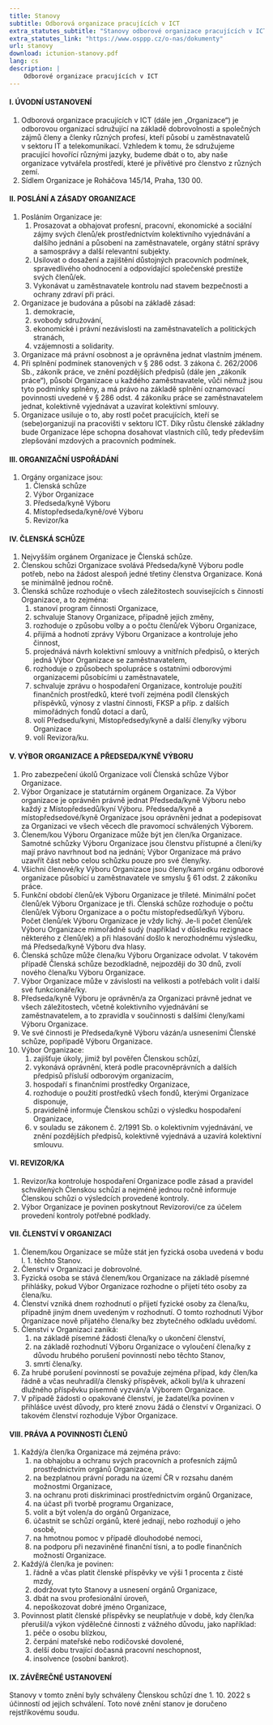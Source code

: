 ```yaml
---
title: Stanovy
subtitle: Odborová organizace pracujících v ICT
extra_statutes_subtitle: "Stanovy odborové organizace pracujících v ICT podléhají stanovám Odborového svazu pracovníků peněžnictví a pojišťovnictví, které si můžeš přečíst zde:" 
extra_statutes_link: "https://www.osppp.cz/o-nas/dokumenty"
url: stanovy
download: ictunion-stanovy.pdf
lang: cs
description: |
    Odborové organizace pracujících v ICT
---
```

#### I. ÚVODNÍ USTANOVENÍ

1. Odborová organizace pracujících v ICT (dále jen „Organizace“) je odborovou organizací sdružující na základě dobrovolnosti a společných zájmů členy a členky různých profesí, kteří působí u zaměstnavatelů v sektoru IT a telekomunikací. Vzhledem k tomu, že sdružujeme pracující hovořící různými jazyky, budeme dbát o to, aby naše organizace vytvářela prostředí, které je přívětivé pro členstvo z různých zemí.
1. Sídlem Organizace je Roháčova 145/14, Praha, 130 00.

#### II. POSLÁNÍ A ZÁSADY ORGANIZACE

1. Posláním Organizace je:
    1) Prosazovat a obhajovat profesní, pracovní, ekonomické a sociální zájmy svých členů/ek prostřednictvím kolektivního vyjednávání a dalšího jednání a působení na zaměstnavatele, orgány státní správy a samosprávy a další relevantní subjekty.
    1) Usilovat o dosažení a zajištění důstojných pracovních podmínek, spravedlivého ohodnocení a odpovídající společenské prestiže svých členů/ek.
    1) Vykonávat u zaměstnavatele kontrolu nad stavem bezpečnosti a ochrany zdraví při práci.
1. Organizace je budována a působí na základě zásad:
    1) demokracie,
    1) svobody sdružování,
    1) ekonomické i právní nezávislosti na zaměstnavatelích a politických stranách,
    1) vzájemnosti a solidarity.
1. Organizace má právní osobnost a je oprávněna jednat vlastním jménem.
1. Při splnění podmínek stanovených v § 286 odst. 3 zákona č. 262/2006 Sb., zákoník práce, ve znění pozdějších předpisů (dále jen „zákoník práce“), působí Organizace u každého zaměstnavatele, vůči němuž jsou tyto podmínky splněny, a má právo na základě splnění oznamovací povinnosti uvedené v § 286 odst. 4 zákoníku práce se zaměstnavatelem jednat, kolektivně vyjednávat a uzavírat kolektivní smlouvy.
1. Organizace usiluje o to, aby rostl počet pracujících, kteří se (sebe)organizují na pracovišti v sektoru ICT. Díky růstu členské základny bude Organizace lépe schopna dosahovat vlastních cílů, tedy především zlepšování mzdových a pracovních podmínek.

#### III. ORGANIZAČNÍ USPOŘÁDÁNÍ

1. Orgány organizace jsou:
    1) Členská schůze
    1) Výbor Organizace
    1) Předseda/kyně Výboru
    1) Místopředseda/kyně/ové Výboru
    1) Revizor/ka

#### IV. ČLENSKÁ SCHŮZE

1. Nejvyšším orgánem Organizace je Členská schůze.
1. Členskou schůzi Organizace svolává Předseda/kyně Výboru podle potřeb, nebo na žádost alespoň jedné třetiny členstva Organizace. Koná se minimálně jednou ročně.
1. Členská schůze rozhoduje o všech záležitostech souvisejících s činností Organizace, a to zejména:
    1) stanoví program činnosti Organizace,
    1) schvaluje Stanovy Organizace, případně jejich změny,
    1) rozhoduje o způsobu volby a o počtu členů/ek Výboru Organizace,
    1) přijímá a hodnotí zprávy Výboru Organizace a kontroluje jeho činnost,
    1) projednává návrh kolektivní smlouvy a vnitřních předpisů, o kterých jedná Výbor Organizace se zaměstnavatelem,
    1) rozhoduje o způsobech spolupráce s ostatními odborovými organizacemi působícími u zaměstnavatele,
    1) schvaluje zprávu o hospodaření Organizace, kontroluje použití finančních prostředků, které tvoří zejména podíl členských příspěvků, výnosy z vlastní činnosti, FKSP a příp. z dalších mimořádných fondů dotací a darů,
    1) volí Předsedu/kyni, Místopředsedy/kyně a další členy/ky výboru Organizace
    1) volí Revizora/ku.

#### V. VÝBOR ORGANIZACE A PŘEDSEDA/KYNĚ VÝBORU

1. Pro zabezpečení úkolů Organizace volí Členská schůze Výbor Organizace.
1. Výbor Organizace je statutárním orgánem Organizace. Za Výbor organizace je oprávněn právně jednat Předseda/kyně Výboru nebo každý z Místopředsedů/kyní Výboru. Předseda/kyně a místopředsedové/kyně Organizace jsou oprávněni jednat a podepisovat za Organizaci ve všech věcech dle pravomocí schválených Výborem.
1. Členem/kou Výboru Organizace může být jen člen/ka Organizace. Samotné schůzky Výboru Organizace jsou členstvu přístupné a členi/ky mají právo navrhnout bod na jednání; Výbor Organizace má právo uzavřít část nebo celou schůzku pouze pro své členy/ky.
1. Všichni členové/ky Výboru Organizace jsou členy/kami orgánu odborové organizace působící u zaměstnavatele ve smyslu § 61 odst. 2 zákoníku práce.
1. Funkční období členů/ek Výboru Organizace je tříleté. Minimální počet členů/ek Výboru Organizace je tři.  Členská schůze rozhoduje o počtu členů/ek Výboru Organizace a o počtu místopředsedů/kyň Výboru. Počet členů/ek Výboru Organizace je vždy lichý. Je-li počet členů/ek Výboru Organizace mimořádně sudý (například v důsledku rezignace některého z členů/ek) a při hlasování došlo k nerozhodnému výsledku, má Předseda/kyně Výboru dva hlasy.
1. Členská schůze může člena/ku Výboru Organizace odvolat. V takovém případě Členská schůze bezodkladně, nejpozději do 30 dnů, zvolí nového člena/ku Výboru Organizace.
1. Výbor Organizace může v závislosti na velikosti a potřebách volit i další své funkcionáře/ky.
1. Předseda/kyně Výboru je oprávněn/a za Organizaci právně jednat ve všech záležitostech, včetně kolektivního vyjednávání se zaměstnavatelem, a to zpravidla v součinnosti s dalšími členy/kami Výboru Organizace.
1. Ve své činnosti je Předseda/kyně Výboru vázán/a usneseními Členské schůze, popřípadě Výboru Organizace.
1. Výbor Organizace:
    1) zajišťuje úkoly, jimiž byl pověřen Členskou schůzí,
    1) vykonává oprávnění, která podle pracovněprávních a dalších předpisů přísluší odborovým organizacím,
    1) hospodaří s finančními prostředky Organizace,
    1) rozhoduje o použití prostředků všech fondů, kterými Organizace disponuje,
    1) pravidelně informuje Členskou schůzi o výsledku hospodaření Organizace,
    1) v souladu se zákonem č. 2/1991 Sb. o kolektivním vyjednávání, ve znění pozdějších předpisů, kolektivně vyjednává a uzavírá kolektivní smlouvu.

#### VI. REVIZOR/KA

1. Revizor/ka kontroluje hospodaření Organizace podle zásad a pravidel schválených Členskou schůzí a nejméně jednou ročně informuje Členskou schůzi o výsledcích provedené kontroly.
1. Výbor Organizace je povinen poskytnout Revizorovi/ce za účelem provedení kontroly potřebné podklady.

#### VII. ČLENSTVÍ V ORGANIZACI

1. Členem/kou Organizace se může stát jen fyzická osoba uvedená v bodu I. 1. těchto Stanov.
1. Členství v Organizaci je dobrovolné.
1. Fyzická osoba se stává členem/kou Organizace na základě písemné přihlášky, pokud Výbor Organizace rozhodne o přijetí této osoby za člena/ku.
1. Členství vzniká dnem rozhodnutí o přijetí fyzické osoby za člena/ku, případně jiným dnem uvedeným v rozhodnutí. O tomto rozhodnutí Výbor Organizace nově přijatého člena/ky bez zbytečného odkladu uvědomí.
1. Členství v Organizaci zaniká:
    1) na základě písemné žádosti člena/ky o ukončení členství,
    1) na základě rozhodnutí Výboru Organizace o vyloučení člena/ky z důvodu hrubého porušení povinností nebo těchto Stanov,
    1) smrtí člena/ky.
1. Za hrubé porušení povinností se považuje zejména případ, kdy člen/ka řádně a včas neuhradil/a členský příspěvek, ačkoli byl/a k uhrazení dlužného příspěvku písemně vyzván/a Výborem Organizace.
1. V případě žádosti o opakované členství, je žadatel/ka povinen v přihlášce uvést důvody, pro které znovu žádá o členství v Organizaci. O takovém členství rozhoduje Výbor Organizace.

#### VIII. PRÁVA A POVINNOSTI ČLENŮ

1. Každý/a člen/ka Organizace má zejména právo:
    1) na obhajobu a ochranu svých pracovních a profesních zájmů prostřednictvím orgánů Organizace,
    1) na bezplatnou právní poradu na území ČR v rozsahu daném možnostmi Organizace,
    1) na ochranu proti diskriminaci prostřednictvím orgánů Organizace,
    1) na účast při tvorbě programu Organizace,
    1) volit a být volen/a do orgánů Organizace,
    1) účastnit se schůzí orgánů, které jednají, nebo rozhodují o jeho osobě,
    1) na hmotnou pomoc v případě dlouhodobé nemoci,
    1) na podporu při nezaviněné finanční tísni, a to podle finančních možností Organizace.
1. Každý/á člen/ka je povinen:
    1) řádně a včas platit členské příspěvky ve výši 1 procenta z čisté mzdy,
    1) dodržovat tyto Stanovy a usnesení orgánů Organizace,
    1) dbát na svou profesionální úroveň,
    1) nepoškozovat dobré jméno Organizace,
1. Povinnost platit členské příspěvky se neuplatňuje v době, kdy člen/ka přerušil/a výkon výdělečné činnosti z vážného důvodu, jako například:
    1) péče o osobu blízkou,
    1) čerpání mateřské nebo rodičovské dovolené,
    1) delší dobu trvající dočasná pracovní neschopnost,
    1) insolvence (osobní bankrot).

#### IX. ZÁVĚREČNÉ USTANOVENÍ

Stanovy v tomto znění byly schváleny Členskou schůzí dne 1. 10. 2022 s účinností od jejich schválení. Toto nové znění stanov je doručeno rejstříkovému soudu.
